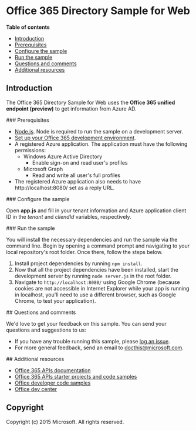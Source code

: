 # Office 365 Directory Sample for Web

**Table of contents**

* [Introduction](#introduction)
* [Prerequisites](#prerequisites)
* [Configure the sample](#configure) 
* [Run the sample](#run-the-sample)
* [Questions and comments](#questions-and-comments)
* [Additional resources](#additional-resources)

<a name="introduction"></a>
## Introduction

The Office 365 Directory Sample for Web uses the **Office 365 unified endpoint (preview)** to get information from Azure AD.

<a name="prerequisites"/>
### Prerequisites

* [Node.js](https://nodejs.org/). Node is required to run the sample on a development server. 
* [Set up your Office 365 development environment](https://msdn.microsoft.com/en-us/office/office365/howto/setup-development-environment).
* A registered Azure application. The application must have the following permissions:
    * Windows Azure Active Directory
        * Enable sign-on and read user's profiles
    * Microsoft Graph
        * Read and write all user's full profiles
* The registered Azure application also needs to have http://localhost:8080/ set as a reply URL. 

<a name="configure"/>
### Configure the sample

Open **app.js** and fill in your tenant information and Azure application client ID in the *tenant* and *cliendId* variables, respectively. 

<a name="run-the-sample"/>
### Run the sample

You will install the necessary dependencies and run the sample via the command line. Begin by opening a command prompt and navigating to your local repository's root folder. Once there, follow the steps below.

1. Install project dependencies by running ```npm install```.
2. Now that all the project dependencies have been installed, start the development server by running ```node server.js``` in the root folder.
3. Navigate to ```http://localhost:8080/``` using Google Chrome (because cookies are not accessible in Internet Explorer while your app is running in localhost, you'll need to use a different browser, such as Google Chrome, to test your application).

<a name="questions-and-comments"/>
## Questions and comments

We'd love to get your feedback on this sample. You can send your questions and suggestions to us:

* If you have any trouble running this sample, please [log an issue](https://github.com/OfficeDev/O365-Web-CORS-Directory/issues).
* For more general feedback, send an email to [docthis@microsoft.com](mailto:docthis@microsoft.com?subject=Feedback%20on%20the%20Office%20365%20Directory%20sample%20for%20Web).
  
<a name="additional-resources"/>
## Additional resources

- [Office 365 APIs documentation](http://aka.ms/kbwa5c)
- [Office 365 APIs starter projects and code samples](http://aka.ms/x1kpnz)
- [Office developer code samples](http://aka.ms/afh45z)
- [Office dev center](http://aka.ms/uftrm1)

## Copyright
Copyright (c) 2015 Microsoft. All rights reserved.
